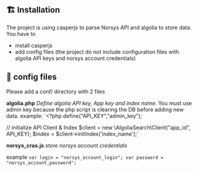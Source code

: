 ## 🏗 Installation
The project is using casperjs to parse Norsys API and algolia to store data.
You have to
- install casperjs 
- add config files (the project do not include configuration files with algolia API keys and norsys account credentials)

## 🔧 config files
Please add a conf/ directory with 2 files

**algolia.php**
_Define algolia API key, App key and index name._
You must use admin key because the php script is clearing the DB before adding new data.
example:
`<?php
define("API_KEY","admin_key");

// initialize API Client & Index
$client = new \AlgoliaSearch\Client("app_id", API_KEY);
$index = $client->initIndex('index_name');`


**norsys_cras.js**
_store norsys account credentials_

example
`var login = "norsys_account_login";
var password = "norsys_account_password";`
